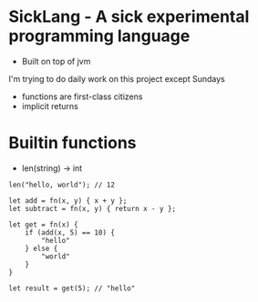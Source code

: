 # SickLang - A sick experimental programming language

- Built on top of jvm 

I'm trying to do daily work on this project except Sundays

- functions are first-class citizens
- implicit returns

# Builtin functions
- len(string) -> int
```
len("hello, world"); // 12 
```

```
let add = fn(x, y) { x + y };
let subtract = fn(x, y) { return x - y };

let get = fn(x) {
    if (add(x, 5) == 10) {
        "hello"
    } else {
        "world"
    }
}

let result = get(5); // "hello"
```